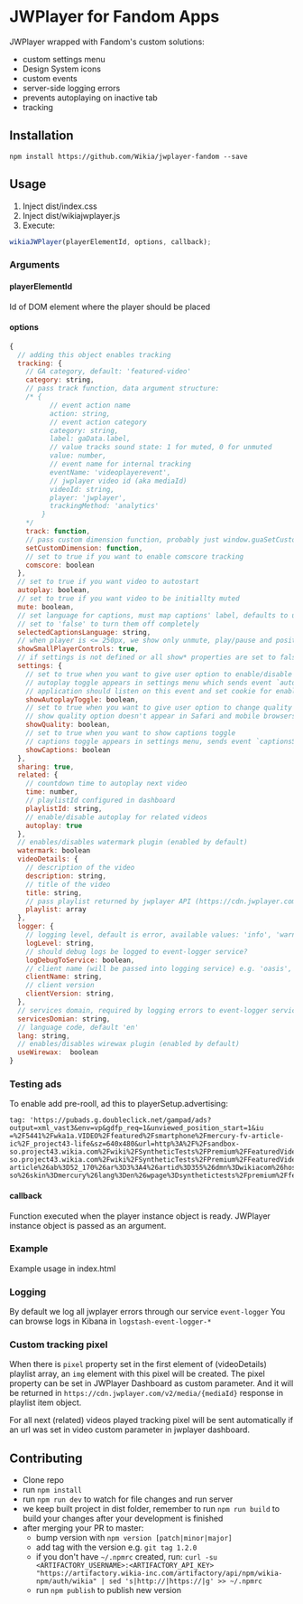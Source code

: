 # JWPlayer for Fandom Apps
JWPlayer wrapped with Fandom's custom solutions:

* custom settings menu
* Design System icons
* custom events
* server-side logging errors
* prevents autoplaying on inactive tab
* tracking

## Installation

```
npm install https://github.com/Wikia/jwplayer-fandom --save
```

## Usage

1. Inject dist/index.css
2. Inject dist/wikiajwplayer.js
3. Execute:

```javascript
wikiaJWPlayer(playerElementId, options, callback);
```

### Arguments

#### playerElementId
Id of DOM element where the player should be placed

#### options
```javascript
{
  // adding this object enables tracking
  tracking: {
    // GA category, default: 'featured-video'
    category: string,
    // pass track function, data argument structure:
    /* {
          // event action name
          action: string,
          // event action category
          category: string,
          label: gaData.label,
          // value tracks sound state: 1 for muted, 0 for unmuted
          value: number,
          // event name for internal tracking
          eventName: 'videoplayerevent',
          // jwplayer video id (aka mediaId)
          videoId: string,
          player: 'jwplayer',
          trackingMethod: 'analytics'
        }
    */
    track: function,
    // pass custom dimension function, probably just window.guaSetCustomDimension
    setCustomDimension: function,
    // set to true if you want to enable comscore tracking
    comscore: boolean
  },
  // set to true if you want video to autostart
  autoplay: boolean,
  // set to true if you want video to be initiallty muted
  mute: boolean,
  // set language for captions, must map captions' label, defaults to user browser language
  // set to 'false' to turn them off completely
  selectedCaptionsLanguage: string,
  // when player is <= 250px, we show only unmute, play/pause and position bar.
  showSmallPlayerControls: true,
  // if settings is not defined or all show* properties are set to false, settings icon doesn't appear
  settings: {
    // set to true when you want to give user option to enable/disable autoplay
    // autoplay toggle appears in settings menu which sends event `autoplayToggle` on click
    // application should listen on this event and set cookie for enabling/disabling autoplay for user
    showAutoplayToggle: boolean,
    // set to true when you want to give user option to change quality of the video
    // show quality option doesn't appear in Safari and mobile browsers even if the option is set to true
    showQuality: boolean,
	// set to true when you want to show captions toggle
	// captions toggle appears in settings menu, sends event `captionsSelected` on click
	showCaptions: boolean
  },
  sharing: true,
  related: {
    // countdown time to autoplay next video
    time: number,
    // playlistId configured in dashboard
    playlistId: string,
    // enable/disable autoplay for related videos
    autoplay: true
  },
  // enables/disables watermark plugin (enabled by default)
  watermark: boolean
  videoDetails: {
    // description of the video
    description: string,
    // title of the video
    title: string,
    // pass playlist returned by jwplayer API (https://cdn.jwplayer.com/v2/media/{mediaId})
    playlist: array
  },
  logger: {
    // logging level, default is error, available values: 'info', 'warn', 'error', 'off'
    logLevel: string,
    // should debug logs be logged to event-logger service?
    logDebugToService: boolean,
    // client name (will be passed into logging service) e.g. 'oasis', 'mobile-wiki'
    clientName: string,
    // client version
    clientVersion: string,
  },
  // services domain, required by logging errors to event-logger service, default: 'services.wikia.com'
  servicesDomian: string,
  // language code, default 'en'
  lang: string,
  // enables/disables wirewax plugin (enabled by default)
  useWirewax:  boolean
}
```

### Testing ads
To enable add pre-rooll, ad this to playerSetup.advertising:
```
tag: 'https://pubads.g.doubleclick.net/gampad/ads?output=xml_vast3&env=vp&gdfp_req=1&unviewed_position_start=1&iu
=%2F5441%2Fwka1a.VIDEO%2Ffeatured%2Fsmartphone%2Fmercury-fv-article-ic%2F_project43-life&sz=640x480&url=http%3A%2F%2Fsandbox-so.project43.wikia.com%2Fwiki%2FSyntheticTests%2FPremium%2FFeaturedVideo&description_url=http%3A%2F%2Fsandbox-so.project43.wikia.com%2Fwiki%2FSyntheticTests%2FPremium%2FFeaturedVideo&correlator=2870076516136183&cust_params=wsi%3Dmxax%26s0%3Dlife%26s0v%3Dlifestyle%26s0c%3Dtech%26s1%3D_project43%26s2%3Dfv-article%26ab%3D52_170%26ar%3D3%3A4%26artid%3D355%26dmn%3Dwikiacom%26hostpre%3Dsandbox-so%26skin%3Dmercury%26lang%3Den%26wpage%3Dsynthetictests%2Fpremium%2Ffeaturedvideo%26ref%3Ddirect%26esrb%3Dteen%26geo%3DPL%26pv%3D4%26u%3Dsddavhq8d%26ksgmnt%3D%26top%3D1k%26passback%3Djwplayer%26pos%3DFEATURED%26rv%3D1%26src%3Dtest&vpos=preroll&vid_t=Synthetic%20green%20(16%3A9)&eid=31061775%2C509445015&sdkv=h.3.184.2&sdki=3c0d&scor=2816083339846417&adk=663970154&u_so=l&osd=2&frm=0&sdr=1&vpa=click&mpt=jwplayer&mpv=8.0.1&ged=ve4_td4_tt1_pd4_la4000_er123.0.275.300_vi0.0.732.412_vp100_ts0_eb24171_ct120'
```

#### callback
Function executed when the player instance object is ready. JWPlayer instance object is passed as an argument.

### Example
Example usage in index.html

### Logging
By default we log all jwplayer errors through our service `event-logger`
You can browse logs in Kibana in `logstash-event-logger-*`

### Custom tracking pixel
When there is `pixel` property set in the first element of (videoDetails) playlist array, an `img`
element with this pixel will be created. The pixel property can be set in JWPlayer Dashboard as 
custom parameter. And it will be returned in `https://cdn.jwplayer.com/v2/media/{mediaId}` 
response in playlist item object.
 
For all next (related) videos played tracking pixel will be sent automatically if an url was set
in video custom parameter in jwplayer dashboard.

## Contributing
* Clone repo
* run `npm install`
* run `npm run dev` to watch for file changes and run server
* we keep built project in dist folder, remember to run `npm run build` to build your changes after your development is finished
* after merging your PR to master:
	* bump version with `npm version [patch|minor|major]`
	* add tag with the version e.g. `git tag 1.2.0`
	* if you don't have `~/.npmrc` created, run: `curl -su <ARTIFACTORY_USERNAME>:<ARTIFACTORY_API_KEY> "https://artifactory.wikia-inc.com/artifactory/api/npm/wikia-npm/auth/wikia" | sed 's|http://|https://|g' >> ~/.npmrc`
	* run `npm publish` to publish new version

